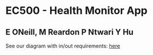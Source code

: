 EC500 - Health Monitor App 
======

## E ONeill, M Reardon P Ntwari Y Hu

See our diagram with in/out requirements: [here](https://docs.google.com/drawings/d/1FXb8c75xwbaKGcj1nLO9n2uSQYTBvNJJKbBac1Zvgxg/edit?usp=sharing)

